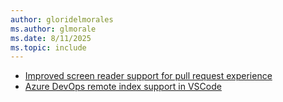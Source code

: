 ```yaml
---
author: gloridelmorales
ms.author: glmorale
ms.date: 8/11/2025
ms.topic: include
---
```


- [Improved screen reader support for pull request experience](#improved-screen-reader-support-for-pull-request-experience)
- [Azure DevOps remote index support in VSCode](#azure-devops-remote-index-support-in-vscode)